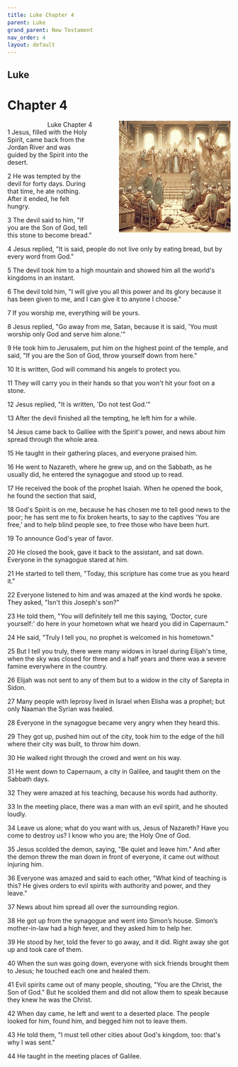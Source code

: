 ```yaml
---
title: Luke Chapter 4
parent: Luke
grand_parent: New Testament
nav_order: 4
layout: default
---
```


## Luke

# Chapter 4

<div style="clear: both; text-align: right;">
    <img src="/assets/Image/Luke/500/4.jpg" alt="Luke Chapter 4" class="chapter-image" style="max-width: 50%; height: auto; float: right; margin: 0 0 10px 10px; padding-left: 10%;">
    <figcaption style="font-size: 14px;">Luke Chapter 4</figcaption>
</div>
1 Jesus, filled with the Holy Spirit, came back from the Jordan River and was guided by the Spirit into the desert.

2 He was tempted by the devil for forty days. During that time, he ate nothing. After it ended, he felt hungry.

3 The devil said to him, "If you are the Son of God, tell this stone to become bread."

4 Jesus replied, "It is said, people do not live only by eating bread, but by every word from God."

5 The devil took him to a high mountain and showed him all the world's kingdoms in an instant.

6 The devil told him, "I will give you all this power and its glory because it has been given to me, and I can give it to anyone I choose."

7 If you worship me, everything will be yours.

8 Jesus replied, "Go away from me, Satan, because it is said, 'You must worship only God and serve him alone.'"

9 He took him to Jerusalem, put him on the highest point of the temple, and said, "If you are the Son of God, throw yourself down from here."

10 It is written, God will command his angels to protect you.

11 They will carry you in their hands so that you won't hit your foot on a stone.

12 Jesus replied, "It is written, 'Do not test God.'"

13 After the devil finished all the tempting, he left him for a while.

14 Jesus came back to Galilee with the Spirit's power, and news about him spread through the whole area.

15 He taught in their gathering places, and everyone praised him.

16 He went to Nazareth, where he grew up, and on the Sabbath, as he usually did, he entered the synagogue and stood up to read.

17 He received the book of the prophet Isaiah. When he opened the book, he found the section that said,

18 God's Spirit is on me, because he has chosen me to tell good news to the poor; he has sent me to fix broken hearts, to say to the captives 'You are free,' and to help blind people see, to free those who have been hurt.

19 To announce God's year of favor.

20 He closed the book, gave it back to the assistant, and sat down. Everyone in the synagogue stared at him.

21 He started to tell them, "Today, this scripture has come true as you heard it."

22 Everyone listened to him and was amazed at the kind words he spoke. They asked, "Isn't this Joseph's son?"

23 He told them, "You will definitely tell me this saying, 'Doctor, cure yourself:' do here in your hometown what we heard you did in Capernaum."

24 He said, "Truly I tell you, no prophet is welcomed in his hometown."

25 But I tell you truly, there were many widows in Israel during Elijah's time, when the sky was closed for three and a half years and there was a severe famine everywhere in the country.

26 Elijah was not sent to any of them but to a widow in the city of Sarepta in Sidon.

27 Many people with leprosy lived in Israel when Elisha was a prophet; but only Naaman the Syrian was healed.

28 Everyone in the synagogue became very angry when they heard this.

29 They got up, pushed him out of the city, took him to the edge of the hill where their city was built, to throw him down.

30 He walked right through the crowd and went on his way.

31 He went down to Capernaum, a city in Galilee, and taught them on the Sabbath days.

32 They were amazed at his teaching, because his words had authority.

33 In the meeting place, there was a man with an evil spirit, and he shouted loudly.

34 Leave us alone; what do you want with us, Jesus of Nazareth? Have you come to destroy us? I know who you are; the Holy One of God.

35 Jesus scolded the demon, saying, "Be quiet and leave him." And after the demon threw the man down in front of everyone, it came out without injuring him.

36 Everyone was amazed and said to each other, "What kind of teaching is this? He gives orders to evil spirits with authority and power, and they leave."

37 News about him spread all over the surrounding region.

38 He got up from the synagogue and went into Simon’s house. Simon’s mother-in-law had a high fever, and they asked him to help her.

39 He stood by her, told the fever to go away, and it did. Right away she got up and took care of them.

40 When the sun was going down, everyone with sick friends brought them to Jesus; he touched each one and healed them.

41 Evil spirits came out of many people, shouting, "You are the Christ, the Son of God." But he scolded them and did not allow them to speak because they knew he was the Christ.

42 When day came, he left and went to a deserted place. The people looked for him, found him, and begged him not to leave them.

43 He told them, "I must tell other cities about God's kingdom, too: that's why I was sent."

44 He taught in the meeting places of Galilee.


